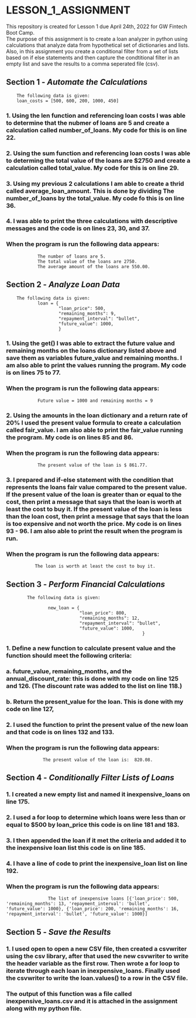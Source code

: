 # LESSON_1_ASSIGNMENT
This repository is created for Lesson 1 due April 24th, 2022 for GW Fintech Boot Camp.  
The purpose of this assignment is to create a loan analyzer in python using  calculations that analyze data from hypothetical set of dictionaries and lists.  Also, in this assignment you create a conditional filter from a set of lists based on if else statements and then capture the condtitional filter in an empty list and save the results to a comma seperated file (csv).

##  Section 1 - *Automate the Calculations*

        The following data is given:
        loan_costs = [500, 600, 200, 1000, 450]

###        1. Using the len function and referencing loan costs I was able to determine that the nubmer of loans are 5 and create a calculation called number_of_loans. My code for this is on line 22.

###        2. Using the sum function and referencing loan costs I was able to determing the total value of the loans are $2750 and create a calculation called total_value.  My code for this is on line 29.

###        3. Using my previous 2 calculations I am able to create a thrid called average_loan_amount.  This is done by dividing The number_of_loans by the total_value.  My code fo this is on line 36.

###        4. I was able to print the three calculations with descriptive messages and the code is on lines 23, 30, and 37.

###            When the program is run the following data appears:
                The number of loans are 5.
                The total value of the loans are 2750.
                The average amount of the loans are 550.00.
    

##  Section 2 - *Analyze Loan Data*

        The following data is given:
                loan = {
                        "loan_price": 500,
                        "remaining_months": 9,
                        "repayment_interval": "bullet",
                        "future_value": 1000,
                        }

###        1. Using the get() I was able to extract the future value and remaining months on the loans dictionary listed above and save them as variables future_value and remaining months.  I am also able to print the values running the program. My code is on lines 75 to 77.  

###            When the program is run the following data appears:
                Future value = 1000 and remaining months = 9

###        2. Using the amounts in the loan dictionary and a return rate of 20% I used the present value formula to create a calculation called fair_value.  I am also able to print the fair_value running the program.  My code is on lines 85 and 86.

###             When the program is run the following data appears:
                The present value of the loan is $ 861.77.

###        3. I prepared and if-else statement with the condition that represents the loans fair value compared to the present value.  If the present value of the loan is greater than or equal to the cost, then print a message that says that the loan is worth at least the cost to buy it. If the present value of the loan is less than the loan cost, then print a message that says that the loan is too expensive and not worth the price. My code is on lines 93 - 96.  I am also able to print the result when the program is run.

###            When the program is run the following data appears:
               The loan is worth at least the cost to buy it.


##  Section 3 - *Perform Financial Calculations*


            The following data is given:

                    new_loan = {
                                "loan_price": 800,
                                "remaining_months": 12,
                                "repayment_interval": "bullet",
                                "future_value": 1000,
                                                        }

###            1. Define a new function to calculate present value and the function should meet the following criteria:
###                a. future_value, remaining_months, and the annual_discount_rate: this is done with my code on line 125 and 126.  (The discount rate was added to the list on line 118.)
###                b. Return the present_value for the loan.  This is done with my code on line 127,

###            2. I used the function to print the present value of the new loan and that code is on lines 132 and 133.

###                When the program is run the following data appears:
                  The present value of the loan is:  820.08.     

##  Section 4 - *Conditionally Filter Lists of Loans*

###            1. I created a new empty list and named it inexpensive_loans on line 175.

###            2. I used a for loop to determine which loans were less than or equal to $500 by loan_price this code is on line 181 and 183.

###            3. I then appended the loan if it met the criteria and added it to the inexpensive loan list this code is on line 185.

###            4. I have a line of code to print the inexpensive_loan list on line 192.

###                When the program is run the following data appears:
                    The list of inexpensive loans [{'loan_price': 500, 'remaining_months': 13, 'repayment_interval': 'bullet', 'future_value': 1000}, {'loan_price': 200, 'remaining_months': 16, 'repayment_interval': 'bullet', 'future_value': 1000}]



##  Section 5 - *Save the Results*     

###            1. I used open to open a new CSV file, then created a csvwriter using the csv library, after that used the new csvwriter to write the header variable as the first row. Then wrote a for loop to iterate through each loan in inexpensive_loans. Finally used the csvwriter to write the loan.values() to a row in the CSV file.

###                The output of this function was a file called inexpensive_loans.csv and it is attached in the assignment along with my python file.



